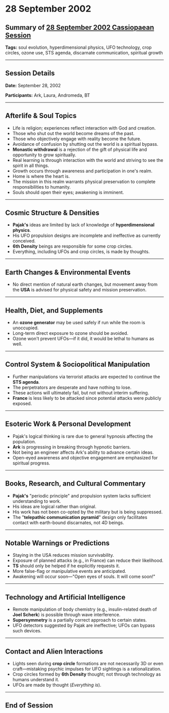 # 28 September 2002

## Summary of [28 September 2002 Cassiopaean Session](https://cassiopaea.org/forum/threads/session-28-september-2002.21619/)

**Tags:** soul evolution, hyperdimensional physics, UFO technology, crop circles, ozone use, STS agenda, discarnate communication, spiritual growth

---

## Session Details

**Date:** September 28, 2002

**Participants:** Ark, Laura, Andromeda, BT

---

## Afterlife & Soul Topics

- Life is religion; experiences reflect interaction with God and creation.
- Those who shut out the world become dreams of the past.
- Those who objectively engage with reality become the future.
- Avoidance of confusion by shutting out the world is a spiritual bypass.
- **Monastic withdrawal** is a rejection of the gift of physical life and opportunity to grow spiritually.
- Real learning is through interaction with the world and striving to see the spirit in all things.
- Growth occurs through awareness and participation in one's realm.
- Home is where the heart is.
- The mission in this realm warrants physical preservation to complete responsibilities to humanity.
- Souls should open their eyes; awakening is imminent.

---

## Cosmic Structure & Densities

- **Pajak's** ideas are limited by lack of knowledge of **hyperdimensional physics**.
- His UFO propulsion designs are incomplete and ineffective as currently conceived.
- **6th Density** beings are responsible for some crop circles.
- Everything, including UFOs and crop circles, is made by thoughts.

---

## Earth Changes & Environmental Events

- No direct mention of natural earth changes, but movement away from the **USA** is advised for physical safety and mission preservation.

---

## Health, Diet, and Supplements

- An **ozone generator** may be used safely if run while the room is unoccupied.
- Long-term direct exposure to ozone should be avoided.
- Ozone won't prevent UFOs—if it did, it would be lethal to humans as well.

---

## Control System & Sociopolitical Manipulation

- Further manipulations via terrorist attacks are expected to continue the **STS agenda**.
- The perpetrators are desperate and have nothing to lose.
- These actions will ultimately fail, but not without interim suffering.
- **France** is less likely to be attacked since potential attacks were publicly exposed.

---

## Esoteric Work & Personal Development

- Pajak's logical thinking is rare due to general hypnosis affecting the population.
- **Ark** is progressing in breaking through hypnotic barriers.
- Not being an engineer affects Ark's ability to advance certain ideas.
- Open-eyed awareness and objective engagement are emphasized for spiritual progress.

---

## Books, Research, and Cultural Commentary

- **Pajak's** "periodic principle" and propulsion system lacks sufficient understanding to work.
- His ideas are logical rather than original.
- His work has not been co-opted by the military but is being suppressed.
- The "**telepathic communication pyramid**" design only facilitates contact with earth-bound discarnates, not 4D beings.

---

## Notable Warnings or Predictions

- Staying in the USA reduces mission survivability.
- Exposure of planned attacks (e.g., in France) can reduce their likelihood.
- **TS** should only be helped if he explicitly requests it.
- More false-flag or manipulative events are anticipated.
- Awakening will occur soon—"Open eyes of souls. It will come soon!"

---

## Technology and Artificial Intelligence

- Remote manipulation of body chemistry (e.g., insulin-related death of **Joel Scherk**) is possible through wave interference.
- **Supersymmetry** is a partially correct approach to certain states.
- UFO detectors suggested by Pajak are ineffective; UFOs can bypass such devices.

---

## Contact and Alien Interactions

- Lights seen during **crop circle** formations are not necessarily 3D or even craft—mistaking psychic impulses for UFO sightings is a rationalization.
- Crop circles formed by **6th Density** thought; not through technology as humans understand it.
- UFOs are made by thought (*Everything is*).

---

## End of Session